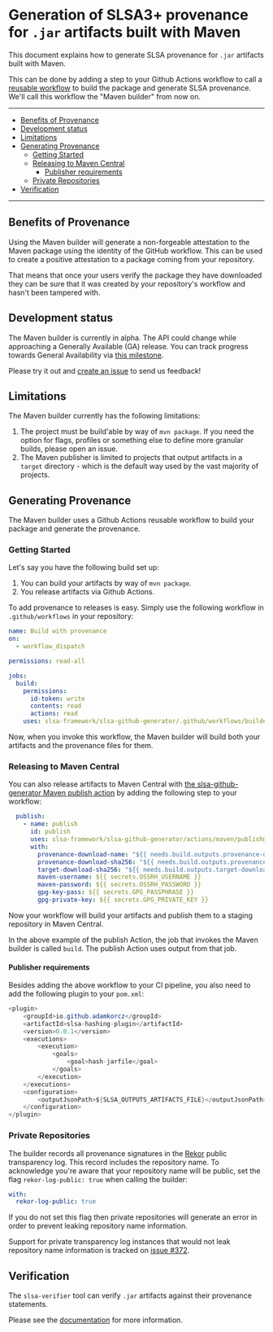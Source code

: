 # Generation of SLSA3+ provenance for `.jar` artifacts built with Maven

This document explains how to generate SLSA provenance for `.jar` artifacts built with Maven.

This can be done by adding a step to your Github Actions workflow to call a
[reusable
workflow](https://docs.github.com/en/actions/using-workflows/reusing-workflows)
to build the package and generate SLSA provenance. We'll call this
workflow the "Maven builder" from now on.

---

<!-- markdown-toc --bullets="-" -i README.md -->

<!-- toc -->

- [Benefits of Provenance](#benefits-of-provenance)
- [Development status](#development-status)
- [Limitations](#limitations)
- [Generating Provenance](#generating-provenance)
  - [Getting Started](#getting-started)
  - [Releasing to Maven Central](#releasing-directly-to-maven-central)
    - [Publisher requirements](#publisher-requirements)
  - [Private Repositories](#private-repositories)
- [Verification](#verification)

<!-- tocstop -->

---

## Benefits of Provenance

Using the Maven builder will generate a non-forgeable attestation to the
Maven package using the identity of the GitHub workflow. This can be used to
create a positive attestation to a package coming from your repository.

That means that once your users verify the package they have downloaded they can
be sure that it was created by your repository's workflow and hasn't been
tampered with.

## Development status

The Maven builder is currently in alpha. The API could change while approaching
a Generally Available (GA) release. You can track progress towards General
Availability via
[this milestone](https://github.com/slsa-framework/slsa-github-generator/milestone/17).

Please try it out and
[create an issue](https://github.com/slsa-framework/slsa-github-generator/issues/new)
to send us feedback!

## Limitations

The Maven builder currently has the following limitations:

1. The project must be build'able by way of `mvn package`. If you need the option for flags, profiles or something else to define more granular builds, please open an issue.
2. The Maven publisher is limited to projects that output artifacts in a `target` directory - which is the default way used by the vast majority of projects.

## Generating Provenance

The Maven builder uses a Github Actions reusable workflow to build your
package and generate the provenance.

### Getting Started

Let's say you have the following build set up:

1. You can build your artifacts by way of `mvn package`.
2. You release artifacts via Github Actions.

To add provenance to releases is easy. Simply use the following workflow in `.github/workflows` in your repository:

```yaml
name: Build with provenance
on:
  - workflow_dispatch

permissions: read-all

jobs:
  build:
    permissions:
      id-token: write
      contents: read
      actions: read
    uses: slsa-framework/slsa-github-generator/.github/workflows/builder_maven_slsa3.yml@v1.7.0
```

Now, when you invoke this workflow, the Maven builder will build both your artifacts and the provenance files for them.

### Releasing to Maven Central

You can also release artifacts to Maven Central with [the slsa-github-generator Maven publish action](https://github.com/slsa-framework/slsa-github-generator/blob/main/actions/maven/publish/action.yml) by adding the following step to your workflow:

```yaml
  publish:
    - name: publish
      id: publish
      uses: slsa-framework/slsa-github-generator/actions/maven/publish@v1.7.0
      with:
        provenance-download-name: "${{ needs.build.outputs.provenance-download-name }}"
        provenance-download-sha256: "${{ needs.build.outputs.provenance-download-sha256 }}"
        target-download-sha256: "${{ needs.build.outputs.target-download-sha256 }}"
        maven-username: ${{ secrets.OSSRH_USERNAME }}
        maven-password: ${{ secrets.OSSRH_PASSWORD }}
        gpg-key-pass: ${{ secrets.GPG_PASSPHRASE }}
        gpg-private-key: ${{ secrets.GPG_PRIVATE_KEY }}
```

Now your workflow will build your artifacts and publish them to a staging repository in Maven Central.

In the above example of the publish Action, the job that invokes the Maven builder is called `build`. The publish Action uses output from that job.

#### Publisher requirements

Besides adding the above workflow to your CI pipeline, you also need to add the following plugin to your `pom.xml`:

```java
<plugin>
    <groupId>io.github.adamkorcz</groupId>
    <artifactId>slsa-hashing-plugin</artifactId>
    <version>0.0.1</version>
    <executions>
        <execution>
            <goals>
                <goal>hash-jarfile</goal>
            </goals>
        </execution>
    </executions>
    <configuration>
        <outputJsonPath>${SLSA_OUTPUTS_ARTIFACTS_FILE}</outputJsonPath>
    </configuration>
</plugin>
```

### Private Repositories

The builder records all provenance signatures in the [Rekor](https://github.com/sigstore/rekor) public transparency log. This record includes the repository name. To acknowledge you're aware that your repository name will be public, set the flag `rekor-log-public: true` when calling the builder:

```yaml
with:
  rekor-log-public: true
```

If you do not set this flag then private repositories will generate an error in
order to prevent leaking repository name information.

Support for private transparency log instances that would not leak repository
name information is tracked on [issue #372](https://github.com/slsa-framework/slsa-github-generator/issues/372).

## Verification

The `slsa-verifier` tool can verify `.jar` artifacts against their provenance statements.

Please see the [documentation](https://github.com/slsa-framework/slsa-verifier)
for more information.
